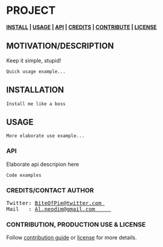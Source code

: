 <!-- [![Image caption](/project.logo.jpg)](#) -->

# PROJECT

**[INSTALL][i] | [USAGE][u] | [API][a] | [CREDITS][c] | [CONTRIBUTE][cpl] | [LICENSE][cpl]**
## MOTIVATION/DESCRIPTION
Keep it simple, stupid!

```
Quick usage example...
```

## INSTALLATION
[i]: #installation 'Installation guide'

```
Install me like a boss
```


## USAGE
[u]: #usage 'Module usage'
```
More elaborate use example...
```


### API
[a]: #api 'Module\'s API description'
Elaborate api descripion here
```
Code examples
```

### CREDITS/CONTACT AUTHOR
[c]: #creditscontact-author 'Credits & author\'s contacts info '

<pre>
Twitter: <a href='https://twitter.com/biteofpie'>BiteOfPie@twitter.com </a>       
Mail   : <a href='mailto: al.neodim@gmail.com'>Al.neodim@gmail.com     </a>   
</pre>

### CONTRIBUTION, PRODUCTION USE & LICENSE

[cpl]:#contribution-production-use--license 'Contribution guide, usage in production status & license info'

Follow <a href='/CONTRIBUTION'>contribution guide</a> or <a href='/LICENSE'>license</a> for more details.
